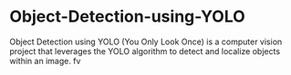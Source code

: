 # Object-Detection-using-YOLO
Object Detection using YOLO (You Only Look Once) is a computer vision project that leverages the YOLO algorithm to detect and localize objects within an image.
fv
